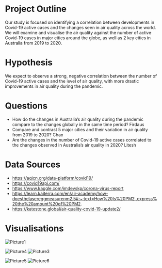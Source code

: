 # Project Outline
Our study is focused on identifying a correlation between developments in Covid-19 active cases and the changes seen in air quality across the world. We will examine and visualise the air quality against the number of active Covid-19 cases in major cities around the globe, as well as 2 key cities in Australia from 2019 to 2020.

# Hypothesis
We expect to observe a strong, negative correlation between the number of Covid-19 active cases and the level of air quality, with more drastic improvements in air quality during the pandemic.


# Questions
- How do the changes in Australia’s air quality during the pandemic compare to the changes globally in the same time period? Firdaus
- Compare and contrast 5 major cities and their variation in air quality from 2019 to 2020? Chao
- Are the changes in the number of Covid-19 active cases correlated to the changes observed in Australia’s air quality in 2020? Litesh

# Data Sources
- https://aqicn.org/data-platform/covid19/
- https://covid19api.com/
- https://www.kaggle.com/imdevskp/corona-virus-report
- https://learn.kaiterra.com/en/air-academy/how-doesthelasereggmeasurepm2.5#:~:text=How%20Is%20PM2.,express%20the%20amount%20of%20PM2.
- https://katestone.global/air-quality-covid-19-update2/

# Visualisations
![Picture1](https://user-images.githubusercontent.com/80393628/131208561-f5cd1c94-79cf-440a-9a76-a9f29fd8bc7d.png)

![Picture4](https://user-images.githubusercontent.com/80393628/131208589-52778d64-2f04-4faf-9bf5-7435ee64fce2.png) ![Picture3](https://user-images.githubusercontent.com/80393628/131208594-64a4f0eb-db36-422b-a976-65c7fca360f6.png)

![Picture5](https://user-images.githubusercontent.com/80393628/131208616-0e69bf1d-a89e-4d4a-9f08-460f3939c4f1.png)  ![Picture6](https://user-images.githubusercontent.com/80393628/131208619-6f8a6d51-a3e7-42d9-92e5-50c844b68d7f.png)


